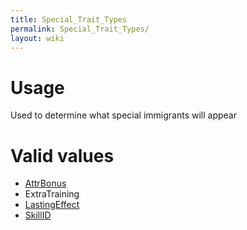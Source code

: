 ```yaml
---
title: Special_Trait_Types
permalink: Special_Trait_Types/
layout: wiki
---
```


Usage
=====

Used to determine what special immigrants will appear

Valid values
============

-   [AttrBonus](AttrBonuses "wikilink")
-   ExtraTraining
-   [LastingEffect](LastingEffects "wikilink")
-   [SkillID](SkillIDs "wikilink")

